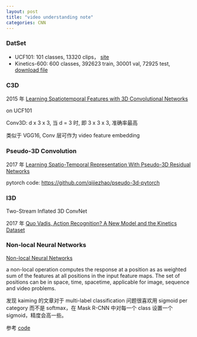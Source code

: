 ```yaml
---
layout: post
title: "video understanding note"
categories: CNN
---
```


### DatSet

- UCF101: 101 classes, 13320 clips， [site](http://crcv.ucf.edu/data/UCF101.php)
- Kinetics-600: 600 classes, 392623 train, 30001 val, 72925 test, [download file](https://github.com/activitynet/ActivityNet/blob/master/Crawler/Kinetics/download.py)

### C3D

2015 年 [Learning Spatiotemporal Features with 3D Convolutional Networks](https://arxiv.org/abs/1412.0767)

on UCF101

Conv3D:  d x 3 x 3, 当 d = 3 时, 即 3 x 3 x 3, 准确率最高

类似于 VGG16, Conv 层可作为 video feature embedding


### Pseudo-3D Convolution

2017 年 [Learning Spatio-Temporal Representation With Pseudo-3D Residual Networks](http://openaccess.thecvf.com/content_iccv_2017/html/Qiu_Learning_Spatio-Temporal_Representation_ICCV_2017_paper.html) 

pytorch code: https://github.com/qijiezhao/pseudo-3d-pytorch


### I3D

Two-Stream Inflated 3D ConvNet

2017 年 [Quo Vadis, Action Recognition? A New Model and the Kinetics Dataset](https://arxiv.org/abs/1705.07750)

### Non-local Neural Networks

[Non-local Neural Networks](https://arxiv.org/abs/1711.07971)

a non-local operation computes the response at a position as as weighted sum of the features at all positions in the input feature maps. The set of positions can be in space, time, spacetime, applicable for image, sequence and video problems.
   
  发现 kaiming 的文章对于 multi-label classification 问题很喜欢用 sigmoid per category 而不是 softmax，在 Mask R-CNN 中对每一个 class 设置一个 sigmoid，精度会高一些。
  
  参考 [code](https://github.com/AlexHex7/Non-local_pytorch/blob/master/lib/non_local_simple_version.py)
